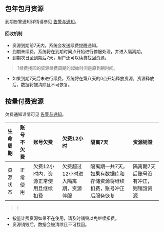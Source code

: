 ## 包年包月资源



到期告警通知详情请参见 [告警与通知](https://cloud.tencent.com/document/product/876/39094)。

#### 回收机制
- 资源到期前7天内，系统会发送续费提醒通知。
- 到期未续费，系统将在到期时间点开始进行停服处理，并进入隔离期。
- 到期次日至到期后7天，用户还可以续费找回资源。
>?续费找回的资源续费周期的起始时间是原到期时间。
- 如果到期7天后未进行续费，系统将在第八天的0点开始释放资源，资源释放后，数据将被清除且不可恢复。
 

## 按量付费资源
欠费通知详情可见 [告警与通知](https://cloud.tencent.com/document/product/876/39094)。
<table>
<thead>
<tr>
<th align="left">生命周期</th>
<th align="left">账号不欠费</th>
<th align="left">账号欠费</th>
<th align="left">欠费12小时</th>
<th align="left">隔离7天</th>
<th align="left">资源销毁</th>
</tr>
</thead>
<tbody><tr>
<td align="left">资源状态</td>
<td align="left">正常使用</td>
<td align="left">欠费12小时内，资源正常使用且继续扣费</td>
<td align="left">欠费超过12小时进入隔离期，资源停服</td>
<td align="left">隔离期一共7天，如果有数据库和存储资源将继续扣费，账号冲正后服务恢复</td>
<td align="left">隔离期7天后账号没有冲正，则销毁资源</td>
</tr>
</tbody></table>

>!
- 按量计费资源如果不在使用，请及时销毁以免继续扣费。
- 资源销毁后，数据会被清除且不可找回。


